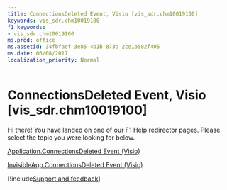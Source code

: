 ```yaml
---
title: ConnectionsDeleted Event, Visio [vis_sdr.chm10019100]
keywords: vis_sdr.chm10019100
f1_keywords:
- vis_sdr.chm10019100
ms.prod: office
ms.assetid: 34fbfaef-3e85-4b1b-873a-2ce1b582f405
ms.date: 06/08/2017
localization_priority: Normal
---
```



# ConnectionsDeleted Event, Visio [vis_sdr.chm10019100]

Hi there! You have landed on one of our F1 Help redirector pages. Please select the topic you were looking for below.

[Application.ConnectionsDeleted Event (Visio)](http://msdn.microsoft.com/library/9578be17-8c77-9454-c8a8-1e02fa6516b2%28Office.15%29.aspx)

[InvisibleApp.ConnectionsDeleted Event (Visio)](http://msdn.microsoft.com/library/88505099-3b7d-bf02-cc3d-d56bc436e63f%28Office.15%29.aspx)

[!include[Support and feedback](~/includes/feedback-boilerplate.md)]